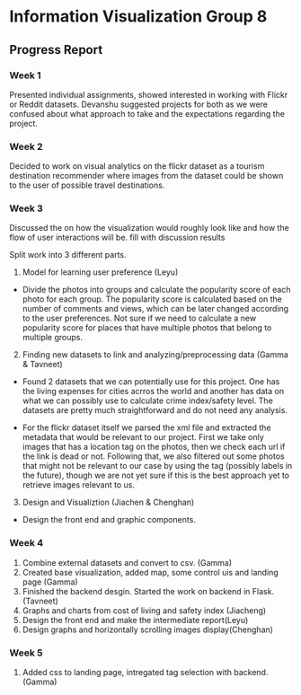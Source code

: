 # Information Visualization Group 8

## Progress Report

### Week 1
Presented individual assignments, showed interested in working with Flickr or Reddit datasets. Devanshu suggested projects for both as we were confused about what approach to take and the expectations regarding the project. 

### Week 2

Decided to work on visual analytics on the flickr dataset as a tourism destination recommender where images from the dataset could be shown to the user of possible travel destinations. 

### Week 3

Discussed the on how the visualization would roughly look like and how the flow of user interactions will be.
fill with discussion results

Split work into 3 different parts.

1. Model for learning user preference (Leyu)

* Divide the photos into groups and calculate the popularity score of each photo for each group. 
The popularity score is calculated based on the number of comments and views, which can be later changed according to the user preferences.
Not sure if we need to calculate a new popularity score for places that have multiple photos that belong to multiple groups.

2. Finding new datasets to link and analyzing/preprocessing data (Gamma & Tavneet)
  
* Found 2 datasets that we can potentially use for this project. One has the living expenses for cities acrros the world and another has 
data on what we can possibly use to calculate crime index/safety level. The datasets are pretty much straightforward and do not need any analysis.
  
* For the flickr dataset itself we parsed the xml file and extracted the metadata that would be relevant to our project. First we take only images that has a location tag on the photos, then we check each url if the link is dead or not. Following that, we also filtered out some photos that might not be relevant to our case by using the tag (possibly labels in the future), though we are not yet sure if this is the best approach yet to retrieve images relevant to us.


3. Design and Visualiztion (Jiachen & Chenghan)
* Design the front end and graphic components.

### Week 4

1. Combine external datasets and convert to csv. (Gamma)
2. Created base visualization, added map, some control uis and landing page (Gamma)
3. Finished the backend desgin. Started the work on backend in Flask. (Tavneet)
4. Graphs and charts from cost of living and safety index (Jiacheng)
5. Design the front end and make the intermediate report(Leyu)
6. Design graphs and horizontally scrolling images display(Chenghan)

### Week 5
1. Added css to landing page, intregated tag selection with backend. (Gamma)
